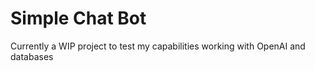 
# Simple Chat Bot

Currently a WIP project to test my capabilities working with OpenAI and databases

